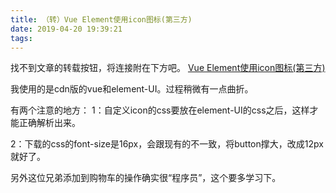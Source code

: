 ```yaml
---
title: （转）Vue Element使用icon图标(第三方)
date: 2019-04-20 19:39:21
tags:
---
```


找不到文章的转载按钮，将连接附在下方吧。
[Vue Element使用icon图标(第三方)](https://www.jianshu.com/p/59dd28f0b9c9)

我使用的是cdn版的vue和element-UI。过程稍微有一点曲折。



有两个注意的地方：
1：自定义icon的css要放在element-UI的css之后，这样才能正确解析出来。

2：下载的css的font-size是16px，会跟现有的不一致，将button撑大，改成12px就好了。

另外这位兄弟添加到购物车的操作确实很“程序员”，这个要多学习下。